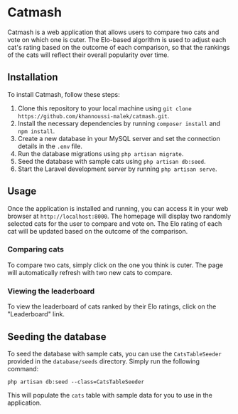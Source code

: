 # Catmash

Catmash is a web application that allows users to compare two cats and vote on which one is cuter. The Elo-based algorithm is used to adjust each cat's rating based on the outcome of each comparison, so that the rankings of the cats will reflect their overall popularity over time.

## Installation

To install Catmash, follow these steps:

1. Clone this repository to your local machine using `git clone https://github.com/khannoussi-malek/catmash.git`.
2. Install the necessary dependencies by running `composer install` and `npm install`.
3. Create a new database in your MySQL server and set the connection details in the `.env` file.
4. Run the database migrations using `php artisan migrate`.
5. Seed the database with sample cats using `php artisan db:seed`.
6. Start the Laravel development server by running `php artisan serve`.

## Usage

Once the application is installed and running, you can access it in your web browser at `http://localhost:8000`. The homepage will display two randomly selected cats for the user to compare and vote on. The Elo rating of each cat will be updated based on the outcome of the comparison.

### Comparing cats

To compare two cats, simply click on the one you think is cuter. The page will automatically refresh with two new cats to compare.

### Viewing the leaderboard

To view the leaderboard of cats ranked by their Elo ratings, click on the "Leaderboard" link.

## Seeding the database

To seed the database with sample cats, you can use the `CatsTableSeeder` provided in the `database/seeds` directory. Simply run the following command:

```php artisan db:seed --class=CatsTableSeeder```

This will populate the `cats` table with sample data for you to use in the application.
